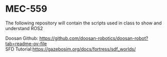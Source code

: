 # MEC-559
The following repository will contain the scripts used in class to show and understand ROS2


Doosan Github: https://github.com/doosan-robotics/doosan-robot?tab=readme-ov-file <br />
SFD Tutorial:https://gazebosim.org/docs/fortress/sdf_worlds/ <br />

